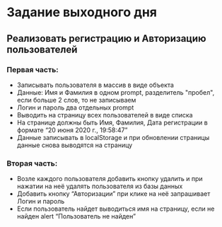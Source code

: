 # Задание выходного дня
## Реализовать регистрацию и Авторизацию пользователей
### Первая часть:
* Записывать пользователя в массив в виде объекта
* Данные: Имя и Фамилия в одном prompt, разделитель "пробел", если больше 2 слов, то не записываем
* Логин и пароль два отдельных prompt
* Выводить на страницу всех пользователей в виде списка
* На странице должны быть Имя, Фамилия, Дата регистрации в формате “20 июня 2020 г., 19:58:47”
* Данные записывать в localStorage и при обновлении страницы данные снова выводятся на страницу

### Вторая часть:
* Возле каждого пользователя добавить кнопку удалить и при нажатии на неё удалять пользователя из базы данных
* Добавить кнопку “Авторизации” при клике на неё запрашивает Логин и пароль
* Если пользователь найдет выводиться имя на страницу, если не найден alert “Пользователь не найден”